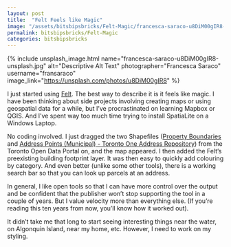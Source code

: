 ```yaml
---
layout: post
title:  "Felt Feels like Magic"
image: "/assets/bitsbipsbricks/Felt-Magic/francesca-saraco-u8DiM00gIR8-unsplash.jpg"
permalink: bitsbipsbricks/Felt-Magic
categories: bitsbipsbricks
---
```


{% include unsplash_image.html 
   name="francesca-saraco-u8DiM00gIR8-unsplash.jpg" 
   alt="Descriptive Alt Text" 
   photographer="Francesca Saraco" 
   username="fransaraco" 
   image_link="https://unsplash.com/photos/u8DiM00gIR8" 
%}


I just started using [Felt](https://felt.com/). The best way to describe it is it feels like magic.
I have been thinking about side projects involving creating maps or using geospatial data for a while, but I’ve procrastinated on learning Mapbox or QGIS. And I’ve spent way too much time trying to install SpatiaLite on a Windows Laptop.

No coding involved. I just dragged the two Shapefiles ([Property Boundaries](https://open.toronto.ca/dataset/property-boundaries/) and [Address Points (Municipal) - Toronto One Address Repository](https://open.toronto.ca/dataset/address-points-municipal-toronto-one-address-repository/)) from the Toronto Open Data Portal on, and the map appeared. I then added the Felt’s preexisting building footprint layer. It was then easy to quickly add colouring by category. And even better (unlike some other tools), there is a working search bar so that you can look up parcels at an address.

In general, I like open tools so that I can have more control over the output and be confident that the publisher won’t stop supporting the tool in a couple of years. But I value velocity more than everything else. (If you’re reading this ten years from now, you’ll know how it worked out).

It didn’t take me that long to start seeing interesting things near the water, on Algonquin Island, near my home, etc.
However, I need to work on my styling.